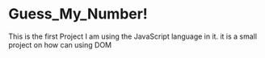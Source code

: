 # Guess_My_Number!
This is the first Project I am using the JavaScript language in it. it is a small project on how can using DOM
